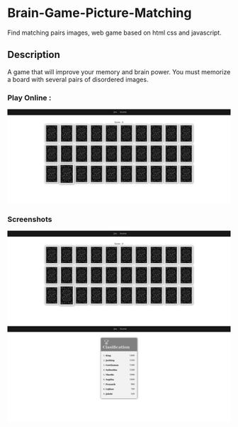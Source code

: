 # Brain-Game-Picture-Matching
Find matching pairs images, web game based on html css and javascript.

## Description
A game that will improve your memory and brain power.
You must memorize a board with several pairs of disordered images.

### Play Online :
[![Demo](Capture.png)](http://thavarasa.name/game)

### Screenshots
![](Capture.png)
![](Capture1.png)
